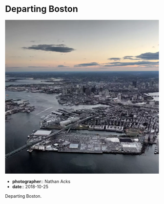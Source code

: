 # Departing Boston

![Boston as seen from the air at dusk](assets/2018-10-25-departing-boston.webp)

* **photographer**:: Nathan Acks
* **date**:: 2018-10-25

Departing Boston.
